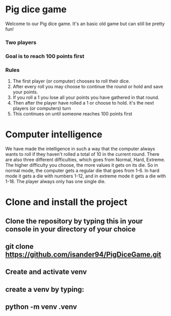 # Pig dice game
Welcome to our Pig dice game. It's an basic old game but can still be pretty fun!
### Two players

### Goal is to reach 100 points first

### Rules
1. The first player (or computer) chooses to roll their dice.
2. After every roll you may choose to continue the round or hold and save your points.
3. If you roll a 1 you lose all your points you have gathered in that round.
4. Then after the player have rolled a 1 or choose to hold. it's the next players (or computers) turn
5. This continues on until someone reaches 100 points first

# Computer intelligence
We have made the intelligence in such a way that the computer always wants to roll if they haven't rolled a total of 10 in the current round. 
There are also three different difficulties, which goes from Normal, Hard, Extreme. The higher difficulty you choose, the more values it gets on its die.
So in normal mode, the computer gets a regular die that goes from 1-6. In hard mode it gets a die with numbers 1-12, and in extreme mode it gets a die with 1-18.
The player always only has one single die.

# Clone and install the project
Clone the repository by typing this in your console in your directory of your choice
---
git clone https://github.com/isander94/PigDiceGame.git
---

## Create and activate venv

create a venv by typing:
---
python -m venv .venv
---
